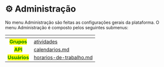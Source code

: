 # ⚙️ Administração

No menu Administração são feitas as configurações gerais da plataforma. O menu Administração é composto pelos seguintes submenus:

<table data-view="cards"><thead><tr><th align="center"></th><th data-hidden data-card-target data-type="content-ref"></th></tr></thead><tbody><tr><td align="center"><mark style="color:green;"><strong>Grupos</strong></mark></td><td><a href="../workflow/atividades/">atividades</a></td></tr><tr><td align="center"><mark style="color:green;"><strong>API</strong></mark></td><td><a href="../workflow/calendarios.md">calendarios.md</a></td></tr><tr><td align="center"><mark style="color:green;"><strong>Usuários</strong></mark></td><td><a href="../workflow/horarios-de-trabalho.md">horarios-de-trabalho.md</a></td></tr></tbody></table>
